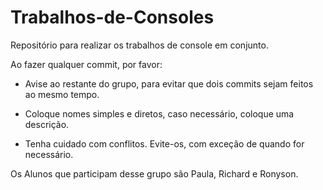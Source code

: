 # Trabalhos-de-Consoles
Repositório para realizar os trabalhos de console em conjunto.

Ao fazer qualquer commit, por favor: 

  - Avise ao restante do grupo, para evitar que dois commits sejam feitos ao mesmo tempo.
  
  - Coloque nomes simples e diretos, caso necessário, coloque uma descrição.
  
  - Tenha cuidado com conflitos. Evite-os, com exceção de quando for necessário.
  
Os Alunos que participam desse grupo são Paula, Richard e Ronyson. 
